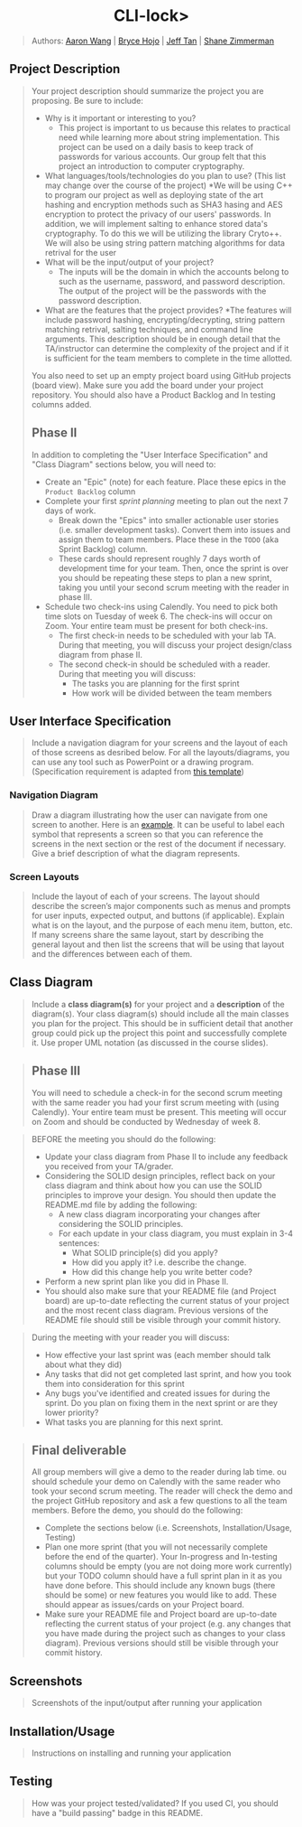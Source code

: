 # <h1 align="center">CLI-lock\></h1>

> Authors:
   [Aaron Wang](https://github.com/1aaronw) |
   [Bryce Hojo](https://github.com/Bryce7832) |
   [Jeff Tan](https://github.com/bttlfwtr) |
   [Shane Zimmerman](https://github.com/zimmshane)

## Project Description
> Your project description should summarize the project you are proposing. Be sure to include:
> * Why is it important or interesting to you?
>    * This project is important to us because this relates to practical need while learning more about string implementation. This project can be used on a daily basis to keep track of passwords for various accounts. Our group felt that this project an introduction to computer cryptography.
> * What languages/tools/technologies do you plan to use? (This list may change over the course of the project)
>    *We will be using C++ to program our project as well as deploying state of the art hashing and encryption methods such as SHA3 hasing and AES encryption to protect the privacy of our users' passwords. In addition, we will implement salting to enhance stored data's cryptography. To do this we will be utilizing the library Cryto++. We will also be using string pattern matching algorithms for data retrival for the user
> * What will be the input/output of your project?
>    * The inputs will be the domain in which the accounts belong to such as the username, password, and password description. The output of the project will be the passwords with the password description.
> * What are the features that the project provides?
>    *The features will include password hashing, encrypting/decrypting, string pattern matching retrival, salting techniques, and command line arguments.
> This description should be in enough detail that the TA/instructor can determine the complexity of the project and if it is sufficient for the team members to complete in the time allotted.
>
> You also need to set up an empty project board using GitHub projects (board view). Make sure you add the board under your project repository. You should also have a Product Backlog and In testing columns added.
> ## Phase II
> In addition to completing the "User Interface Specification" and "Class Diagram" sections below, you will need to:
> * Create an "Epic" (note) for each feature. Place these epics in the `Product Backlog` column
> * Complete your first *sprint planning* meeting to plan out the next 7 days of work.
>   * Break down the "Epics" into smaller actionable user stories (i.e. smaller development tasks). Convert them into issues and assign them to team members. Place these in the `TODO` (aka Sprint Backlog) column.
>   * These cards should represent roughly 7 days worth of development time for your team. Then, once the sprint is over you should be repeating these steps to plan a new sprint, taking you until your second scrum meeting with the reader in phase III.
> * Schedule two check-ins using Calendly. You need to pick both time slots on Tuesday of week 6. The check-ins will occur on Zoom. Your entire team must be present for both check-ins.
>   * The first check-in needs to be scheduled with your lab TA. During that meeting, you will discuss your project design/class diagram from phase II.
>   * The second check-in should be scheduled with a reader. During that meeting you will discuss:
>     * The tasks you are planning for the first sprint
>     * How work will be divided between the team members
## User Interface Specification
> Include a navigation diagram for your screens and the layout of each of those screens as desribed below. For all the layouts/diagrams, you can use any tool such as PowerPoint or a drawing program. (Specification requirement is adapted from [this template](https://redirect.cs.umbc.edu/~mgrass2/cmsc345/Template_UI.doc))

### Navigation Diagram
> Draw a diagram illustrating how the user can navigate from one screen to another. Here is an [example](https://creately.com/diagram/example/ikfqudv82/user-navigation-diagram-classic?r=v). It can be useful to label each symbol that represents a screen so that you can reference the screens in the next section or the rest of the document if necessary. Give a brief description of what the diagram represents.

### Screen Layouts
> Include the layout of each of your screens. The layout should describe the screen’s major components such as menus and prompts for user inputs, expected output, and buttons (if applicable). Explain what is on the layout, and the purpose of each menu item, button, etc. If many screens share the same layout, start by describing the general layout and then list the screens that will be using that layout and the differences between each of them.

## Class Diagram
> Include a **class diagram(s)** for your project and a **description** of the diagram(s). Your class diagram(s) should include all the main classes you plan for the project. This should be in sufficient detail that another group could pick up the project this point and successfully complete it. Use proper UML notation (as discussed in the course slides).

> ## Phase III
> You will need to schedule a check-in for the second scrum meeting with the same reader you had your first scrum meeting with (using Calendly). Your entire team must be present. This meeting will occur on Zoom and should be conducted by Wednesday of week 8.

> BEFORE the meeting you should do the following:
> * Update your class diagram from Phase II to include any feedback you received from your TA/grader.
> * Considering the SOLID design principles, reflect back on your class diagram and think about how you can use the SOLID principles to improve your design. You should then update the README.md file by adding the following:
>   * A new class diagram incorporating your changes after considering the SOLID principles.
>   * For each update in your class diagram, you must explain in 3-4 sentences:
>     * What SOLID principle(s) did you apply?
>     * How did you apply it? i.e. describe the change.
>     * How did this change help you write better code?
> * Perform a new sprint plan like you did in Phase II.
> * You should also make sure that your README file (and Project board) are up-to-date reflecting the current status of your project and the most recent class diagram. Previous versions of the README file should still be visible through your commit history.

> During the meeting with your reader you will discuss:
> * How effective your last sprint was (each member should talk about what they did)
> * Any tasks that did not get completed last sprint, and how you took them into consideration for this sprint
> * Any bugs you've identified and created issues for during the sprint. Do you plan on fixing them in the next sprint or are they lower priority?
> * What tasks you are planning for this next sprint.


> ## Final deliverable
> All group members will give a demo to the reader during lab time. ou should schedule your demo on Calendly with the same reader who took your second scrum meeting. The reader will check the demo and the project GitHub repository and ask a few questions to all the team members.
> Before the demo, you should do the following:
> * Complete the sections below (i.e. Screenshots, Installation/Usage, Testing)
> * Plan one more sprint (that you will not necessarily complete before the end of the quarter). Your In-progress and In-testing columns should be empty (you are not doing more work currently) but your TODO column should have a full sprint plan in it as you have done before. This should include any known bugs (there should be some) or new features you would like to add. These should appear as issues/cards on your Project board.
> * Make sure your README file and Project board are up-to-date reflecting the current status of your project (e.g. any changes that you have made during the project such as changes to your class diagram). Previous versions should still be visible through your commit history.

## Screenshots
> Screenshots of the input/output after running your application
## Installation/Usage
> Instructions on installing and running your application
## Testing
> How was your project tested/validated? If you used CI, you should have a "build passing" badge in this README.

